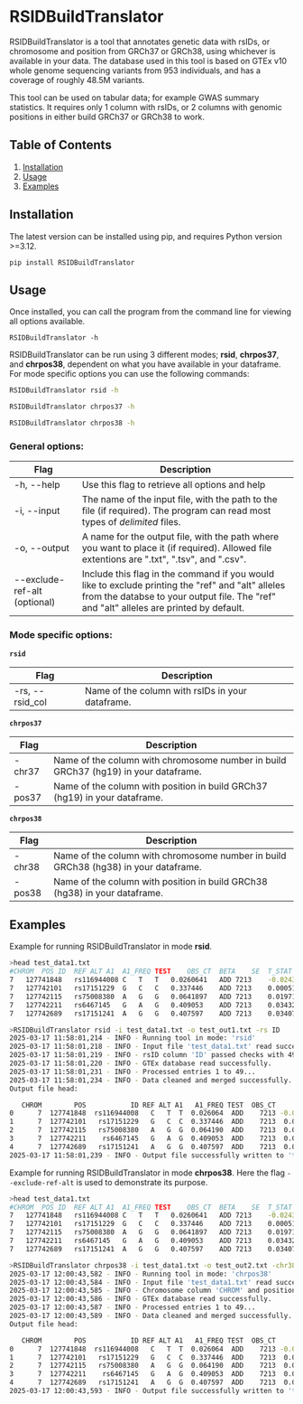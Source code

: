# RSIDBuildTranslator

RSIDBuildTranslator is a tool that annotates genetic data with rsIDs, or chromosome and position from GRCh37 or GRCh38, using whichever is available in your data. The database used in this tool is based on GTEx v10 whole genome sequencing variants from 953 individuals, and has a coverage of roughly 48.5M variants. 

This tool can be used on tabular data; for example GWAS summary statistics. It requires only 1 column with rsIDs, or 2 columns with genomic positions in either build GRCh37 or GRCh38 to work.

## Table of Contents
1. [Installation](#installation)
2. [Usage](#usage)
3. [Examples](#examples)



## Installation

The latest version can be installed using pip, and requires Python version >=3.12.

`pip install RSIDBuildTranslator`

## Usage

Once installed, you can call the program from the command line for viewing all options available.

`RSIDBuildTranslator -h`

RSIDBuildTranslator can be run using 3 different modes; **rsid**, **chrpos37**, and **chrpos38**, dependent on what you have available in your dataframe. For mode specific options you can use the following commands:

```bash
RSIDBuildTranslator rsid -h

RSIDBuildTranslator chrpos37 -h

RSIDBuildTranslator chrpos38 -h
```

### General options:

| Flag | Description |
|-|-|
| -h, --help | Use this flag to retrieve all options and help |
| -i, --input | The name of the input file, with the path to the file (if required). The program can read most types of *delimited* files.
| -o, --output | A name for the output file, with the path where you want to place it (if required). Allowed file extentions are ".txt", ".tsv", and ".csv".
| --exclude-ref-alt (optional) | Include this flag in the command if you would like to exclude printing the "ref" and "alt" alleles from the databse to your output file. The "ref" and "alt" alleles are printed by default.

### Mode specific options:

**`rsid`**

| Flag | Description |
|-|-|
| -rs, --rsid_col | Name of the column with rsIDs in your dataframe.

**`chrpos37`**

| Flag | Description |
|-|-|
| -chr37 | Name of the column with chromosome number in build GRCh37 (hg19) in your dataframe.
| -pos37 | Name of the column with position in build GRCh37 (hg19) in your dataframe.

**`chrpos38`**

| Flag | Description |
|-|-|
| -chr38 | Name of the column with chromosome number in build GRCh38 (hg38) in your dataframe.
| -pos38 | Name of the column with position in build GRCh38 (hg38) in your dataframe.

## Examples

Example for running RSIDBuildTranslator in mode **rsid**.

```bash
>head test_data1.txt 
#CHROM	POS	ID	REF	ALT	A1	A1_FREQ	TEST	OBS_CT	BETA	SE	T_STAT	P	ERRCODE
7	127741848	rs116944008	C	T	T	0.0260641	ADD	7213	-0.0243852	0.052663	-0.463043	0.643348	.
7	127742101	rs17151229	G	C	C	0.337446	ADD	7213	0.000517255	0.0174181	0.0296964	0.97631	.
7	127742115	rs75008380	A	G	G	0.0641897	ADD	7213	0.0197173	0.0337571	0.584095	0.559175	.
7	127742211	rs6467145	G	A	G	0.409053	ADD	7213	0.0343268	0.0168576	2.03628	0.0417584	.
7	127742689	rs17151241	A	G	G	0.407597	ADD	7213	0.0340739	0.0168882	2.01762	0.0436681	.

>RSIDBuildTranslator rsid -i test_data1.txt -o test_out1.txt -rs ID
2025-03-17 11:58:01,214 - INFO - Running tool in mode: 'rsid'
2025-03-17 11:58:01,218 - INFO - Input file 'test_data1.txt' read successfully.
2025-03-17 11:58:01,219 - INFO - rsID column 'ID' passed checks with 49 valid IDs ✨
2025-03-17 11:58:01,220 - INFO - GTEx database read successfully.
2025-03-17 11:58:01,231 - INFO - Processed entries 1 to 49...
2025-03-17 11:58:01,234 - INFO - Data cleaned and merged successfully.
Output file head:

   CHROM        POS           ID REF ALT A1   A1_FREQ TEST  OBS_CT      BETA        SE    T_STAT         P ERRCODE chr37      pos37 chr38      pos38 ref alt
0      7  127741848  rs116944008   C   T  T  0.026064  ADD    7213 -0.024385  0.052663 -0.463043  0.643348       .     7  127381902     7  127741848   C   T
1      7  127742101   rs17151229   G   C  C  0.337446  ADD    7213  0.000517  0.017418  0.029696  0.976310       .     7  127382155     7  127742101   G   C
2      7  127742115   rs75008380   A   G  G  0.064190  ADD    7213  0.019717  0.033757  0.584095  0.559175       .     7  127382169     7  127742115   A   G
3      7  127742211    rs6467145   G   A  G  0.409053  ADD    7213  0.034327  0.016858  2.036280  0.041758       .     7  127382265     7  127742211   G   A
4      7  127742689   rs17151241   A   G  G  0.407597  ADD    7213  0.034074  0.016888  2.017620  0.043668       .     7  127382743     7  127742689   A   G
2025-03-17 11:58:01,239 - INFO - Output file successfully written to 'test_out1.txt' with tab as delimiter.

```

Example for running RSIDBuildTranslator in mode **chrpos38**. Here the flag `--exclude-ref-alt` is used to demonstrate its purpose.

```bash
>head test_data1.txt 
#CHROM	POS	ID	REF	ALT	A1	A1_FREQ	TEST	OBS_CT	BETA	SE	T_STAT	P	ERRCODE
7	127741848	rs116944008	C	T	T	0.0260641	ADD	7213	-0.0243852	0.052663	-0.463043	0.643348	.
7	127742101	rs17151229	G	C	C	0.337446	ADD	7213	0.000517255	0.0174181	0.0296964	0.97631	.
7	127742115	rs75008380	A	G	G	0.0641897	ADD	7213	0.0197173	0.0337571	0.584095	0.559175	.
7	127742211	rs6467145	G	A	G	0.409053	ADD	7213	0.0343268	0.0168576	2.03628	0.0417584	.
7	127742689	rs17151241	A	G	G	0.407597	ADD	7213	0.0340739	0.0168882	2.01762	0.0436681	.

>RSIDBuildTranslator chrpos38 -i test_data1.txt -o test_out2.txt -chr38 CHROM -pos38 POS --exclude-ref-alt
2025-03-17 12:00:43,582 - INFO - Running tool in mode: 'chrpos38'
2025-03-17 12:00:43,584 - INFO - Input file 'test_data1.txt' read successfully.
2025-03-17 12:00:43,585 - INFO - Chromosome column 'CHROM' and position column 'POS' passed checks with 49 valid IDs ✨
2025-03-17 12:00:43,586 - INFO - GTEx database read successfully.
2025-03-17 12:00:43,587 - INFO - Processed entries 1 to 49...
2025-03-17 12:00:43,589 - INFO - Data cleaned and merged successfully.
Output file head:

   CHROM        POS           ID REF ALT A1   A1_FREQ TEST  OBS_CT      BETA        SE    T_STAT         P ERRCODE rsid_dbSNP155 chr37      pos37
0      7  127741848  rs116944008   C   T  T  0.026064  ADD    7213 -0.024385  0.052663 -0.463043  0.643348       .   rs116944008     7  127381902
1      7  127742101   rs17151229   G   C  C  0.337446  ADD    7213  0.000517  0.017418  0.029696  0.976310       .    rs17151229     7  127382155
2      7  127742115   rs75008380   A   G  G  0.064190  ADD    7213  0.019717  0.033757  0.584095  0.559175       .    rs75008380     7  127382169
3      7  127742211    rs6467145   G   A  G  0.409053  ADD    7213  0.034327  0.016858  2.036280  0.041758       .     rs6467145     7  127382265
4      7  127742689   rs17151241   A   G  G  0.407597  ADD    7213  0.034074  0.016888  2.017620  0.043668       .    rs17151241     7  127382743
2025-03-17 12:00:43,593 - INFO - Output file successfully written to 'test_out2.txt' with tab as delimiter.

```